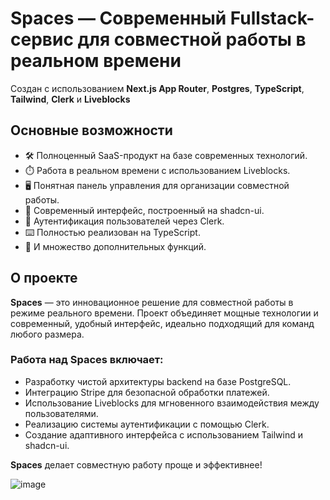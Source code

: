 # Spaces — Современный Fullstack-сервис для совместной работы в реальном времени  

Создан с использованием **Next.js App Router**, **Postgres**, **TypeScript**, **Tailwind**, **Clerk** и **Liveblocks**  

## Основные возможности  
- 🛠️ Полноценный SaaS-продукт на базе современных технологий.  
- ⏱️ Работа в реальном времени с использованием Liveblocks.  
- 🖥️ Понятная панель управления для организации совместной работы.  
- 🌟 Современный интерфейс, построенный на shadcn-ui.  
- 🔑 Аутентификация пользователей через Clerk.  
- ⌨️ Полностью реализован на TypeScript.  
- 🎁 И множество дополнительных функций.  

## О проекте  
**Spaces** — это инновационное решение для совместной работы в режиме реального времени. Проект объединяет мощные технологии и современный, удобный интерфейс, идеально подходящий для команд любого размера.  

### Работа над **Spaces** включает:  
- Разработку чистой архитектуры backend на базе PostgreSQL.  
- Интеграцию Stripe для безопасной обработки платежей.  
- Использование Liveblocks для мгновенного взаимодействия между пользователями.  
- Реализацию системы аутентификации с помощью Clerk.  
- Создание адаптивного интерфейса с использованием Tailwind и shadcn-ui.  

**Spaces** делает совместную работу проще и эффективнее!  

![image](https://github.com/user-attachments/assets/10517a8c-747f-4779-9227-98d6449e9228)
